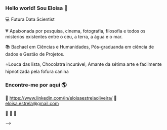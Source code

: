 ### Hello world! Sou Eloisa 👋

💻 Futura Data Scientist 

💗 Apaixonada por pesquisa, cinema, fotografia, filosofia e todos os misterios existentes entre o céu, a terra, a água e o mar.

📚 Bachael em Ciências e Humanidades, Pós-graduanda em ciência de dados e Gestão de Projetos.

⭐Louca das lista, Chocolatra incurável, Amante da sétima arte e facilmente hipnotizada pela fofura canina


 ### Encontre-me por aqui 🌎

👩 https://www.linkedin.com/in/eloisaestrelaoliveira/
📧 eloisa.estrela@gmail.com


🚀 🚀 🚀

-->
